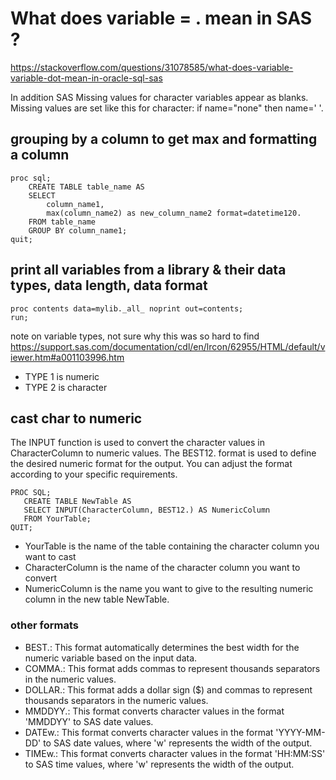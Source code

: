 # What does variable = . mean in SAS ? 
https://stackoverflow.com/questions/31078585/what-does-variable-variable-dot-mean-in-oracle-sql-sas

In addition SAS Missing values for character variables appear as blanks. Missing values are set like this for character: if name="none" then name=' '.

## grouping by a column to get max and formatting a column 

```SAS
proc sql;
	CREATE TABLE table_name AS  
	SELECT 
		column_name1,
		max(column_name2) as new_column_name2 format=datetime120.
	FROM table_name
	GROUP BY column_name1;
quit;
```



## print all variables from a library & their data types, data length, data format

```SAS
proc contents data=mylib._all_ noprint out=contents;
run;
```

note on variable types, not sure why this was so hard to find
https://support.sas.com/documentation/cdl/en/lrcon/62955/HTML/default/viewer.htm#a001103996.htm

- TYPE 1 is numeric 
- TYPE 2 is character


## cast char to numeric

The INPUT function is used to convert the character values in CharacterColumn to numeric values. The BEST12. format is used to define the desired numeric format for the output. You can adjust the format according to your specific requirements.

```sas
PROC SQL;
   CREATE TABLE NewTable AS
   SELECT INPUT(CharacterColumn, BEST12.) AS NumericColumn
   FROM YourTable;
QUIT;
```
- YourTable is the name of the table containing the character column you want to cast
- CharacterColumn is the name of the character column you want to convert
- NumericColumn is the name you want to give to the resulting numeric column in the new table NewTable.

### other formats

- BEST.: This format automatically determines the best width for the numeric variable based on the input data.
- COMMA.: This format adds commas to represent thousands separators in the numeric values.
- DOLLAR.: This format adds a dollar sign ($) and commas to represent thousands separators in the numeric values.
- MMDDYY.: This format converts character values in the format 'MMDDYY' to SAS date values.
- DATEw.: This format converts character values in the format 'YYYY-MM-DD' to SAS date values, where 'w' represents the width of the output.
- TIMEw.: This format converts character values in the format 'HH:MM:SS' to SAS time values, where 'w' represents the width of the output.
